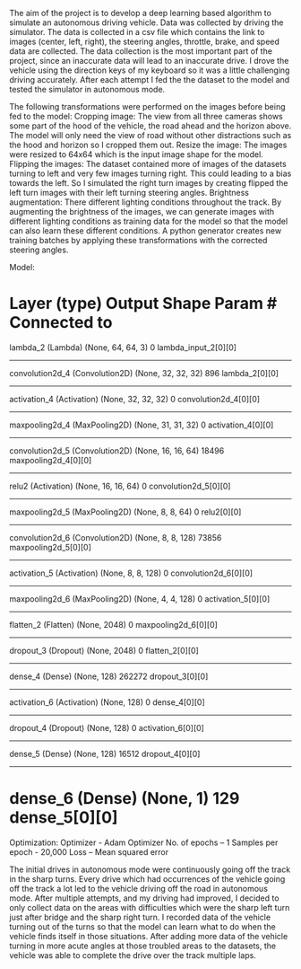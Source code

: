 The aim of the project is to develop a deep learning based algorithm to simulate an autonomous driving vehicle. Data was collected by driving the simulator. The data is collected in a csv file which contains the link to images (center, left, right), the steering angles, throttle, 	brake, and speed data are collected. 
The data collection is the most important part of the project, since an inaccurate data will lead to an inaccurate drive. I drove the vehicle using the direction keys of my keyboard so it was a little challenging driving accurately. After each attempt I fed the the dataset to the model and tested the simulator in autonomous mode. 

The following transformations were performed on the images before being fed to the model:
Cropping image: The view from all three cameras shows some part of the hood of the vehicle, the road ahead and the horizon above. The model will only need the view of road without other distractions such as the hood and horizon so I cropped them out.
Resize the image: The images were resized to 64x64 which is the input image shape for the model.
Flipping the images: The dataset contained more of images of the datasets turning to left and very few images turning right. This could leading to a bias towards the left. So I simulated the right turn images by creating flipped the left turn images with their left turning steering angles.
Brightness augmentation: There different lighting conditions throughout the track. By augmenting the brightness of the images, we can generate images with different lighting conditions as training data for the model so that the model  can also learn these different conditions.
A python generator creates new training batches by applying these transformations with the corrected steering angles.

Model:

Layer (type)                     Output Shape          Param #     Connected to                     
====================================================================================================
lambda_2 (Lambda)                (None, 64, 64, 3)     0           lambda_input_2[0][0]             
____________________________________________________________________________________________________
convolution2d_4 (Convolution2D)  (None, 32, 32, 32)    896         lambda_2[0][0]                   
____________________________________________________________________________________________________
activation_4 (Activation)        (None, 32, 32, 32)    0           convolution2d_4[0][0]            
____________________________________________________________________________________________________
maxpooling2d_4 (MaxPooling2D)    (None, 31, 31, 32)    0           activation_4[0][0]               
____________________________________________________________________________________________________
convolution2d_5 (Convolution2D)  (None, 16, 16, 64)    18496       maxpooling2d_4[0][0]             
____________________________________________________________________________________________________
relu2 (Activation)               (None, 16, 16, 64)    0           convolution2d_5[0][0]            
____________________________________________________________________________________________________
maxpooling2d_5 (MaxPooling2D)    (None, 8, 8, 64)      0           relu2[0][0]                      
____________________________________________________________________________________________________
convolution2d_6 (Convolution2D)  (None, 8, 8, 128)     73856       maxpooling2d_5[0][0]             
____________________________________________________________________________________________________
activation_5 (Activation)        (None, 8, 8, 128)     0           convolution2d_6[0][0]            
____________________________________________________________________________________________________
maxpooling2d_6 (MaxPooling2D)    (None, 4, 4, 128)     0           activation_5[0][0]               
____________________________________________________________________________________________________
flatten_2 (Flatten)              (None, 2048)          0           maxpooling2d_6[0][0]             
____________________________________________________________________________________________________
dropout_3 (Dropout)              (None, 2048)          0           flatten_2[0][0]                  
____________________________________________________________________________________________________
dense_4 (Dense)                  (None, 128)           262272      dropout_3[0][0]                  
____________________________________________________________________________________________________
activation_6 (Activation)        (None, 128)           0           dense_4[0][0]                    
____________________________________________________________________________________________________
dropout_4 (Dropout)              (None, 128)           0           activation_6[0][0]               
____________________________________________________________________________________________________
dense_5 (Dense)                  (None, 128)           16512       dropout_4[0][0]                  
____________________________________________________________________________________________________
dense_6 (Dense)                  (None, 1)             129         dense_5[0][0]                    
====================================================================================================

Optimization:
Optimizer - Adam Optimizer
No. of epochs – 1
Samples per epoch - 20,000
Loss – Mean squared error

The initial drives in autonomous mode were continuously going off the track in the sharp turns. Every drive which had occurrences of the vehicle going off the track a lot led to the vehicle driving off the road in autonomous mode. After multiple attempts, and my driving had improved, I decided to only collect data on the areas with difficulties which were the sharp left turn just after bridge and the sharp right turn. I recorded data of the vehicle turning out of the turns so that the model can learn what to do when the vehicle finds itself in those situations. After adding more data of the vehicle turning in more acute angles at those troubled areas to the datasets, the vehicle was able to complete the drive over the track multiple laps.

